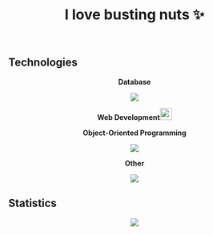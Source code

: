 <h1 align="center">I love busting nuts ✨</h1>
<br>


<h2>Technologies</h2>
<div align="center">
  
  <b>Database</b>
    
  <img src="https://skillicons.dev/icons?i=mysql"/>
  
  <b>Web Development</b><img height="24px" src="https://skillicons.dev/icons?i=html,css,js,nodejs"/>
  
  <b>Object-Oriented Programming</b>
    
  <img src="https://skillicons.dev/icons?i=cs"/>
  
  <b>Other</b>
    
  <img src="https://skillicons.dev/icons?i=java"/>

</div>


## Statistics
<div align="center">
<img src="http://github-profile-summary-cards.vercel.app/api/cards/profile-details?username=deltagamingch&theme=tokyonight"/>
</div>
